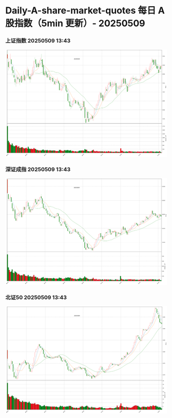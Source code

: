 
# Daily-A-share-market-quotes 每日 A 股指数（5min 更新）- 20250509

### 上证指数 20250509 13:43
![](./fig/2025/5/20250509-sh000001.png)

### 深证成指 20250509 13:43
![](./fig/2025/5/20250509-sz399001.png)

### 北证50 20250509 13:43
![](./fig/2025/5/20250509-bj899050.png)
